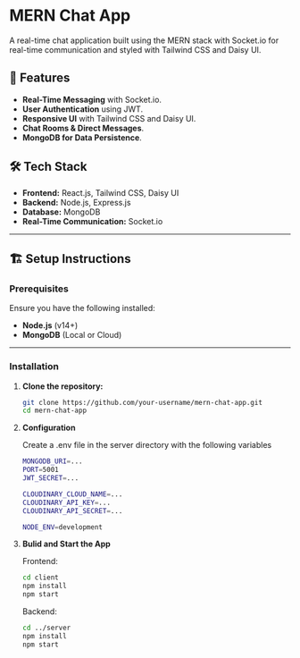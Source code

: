 # MERN Chat App

A real-time chat application built using the MERN stack with Socket.io for real-time communication and styled with Tailwind CSS and Daisy UI.

## 🚀 Features
- **Real-Time Messaging** with Socket.io.
- **User Authentication** using JWT.
- **Responsive UI** with Tailwind CSS and Daisy UI.
- **Chat Rooms & Direct Messages**.
- **MongoDB for Data Persistence**.

## 🛠️ Tech Stack
- **Frontend:** React.js, Tailwind CSS, Daisy UI
- **Backend:** Node.js, Express.js
- **Database:** MongoDB
- **Real-Time Communication:** Socket.io

---

## 🏗️ Setup Instructions

### Prerequisites
Ensure you have the following installed:
- **Node.js** (v14+)
- **MongoDB** (Local or Cloud)

---

### Installation

1. **Clone the repository:**
   ```bash
   git clone https://github.com/your-username/mern-chat-app.git
   cd mern-chat-app
2. **Configuration**
   
   Create a .env file in the server directory with the following variables
   ```bash
   MONGODB_URI=...
   PORT=5001
   JWT_SECRET=...

   CLOUDINARY_CLOUD_NAME=...
   CLOUDINARY_API_KEY=...
   CLOUDINARY_API_SECRET=...

   NODE_ENV=development
   ```
3. **Bulid and Start the App**

   Frontend:
   ```bash
   cd client
   npm install
   npm start
   ```
   Backend:
   ```bash
   cd ../server
   npm install
   npm start
   ```

